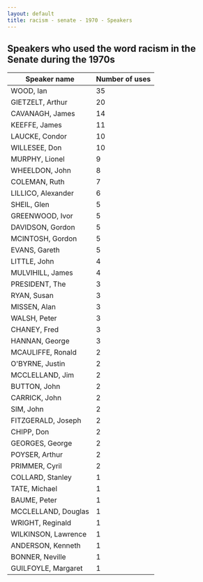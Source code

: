 ```yaml
---
layout: default
title: racism - senate - 1970 - Speakers
---
```

## Speakers who used the word **racism** in the Senate during the 1970s

| Speaker name | Number of uses |
|--------------|----------------|
|WOOD, Ian|35|
|GIETZELT, Arthur|20|
|CAVANAGH, James|14|
|KEEFFE, James|11|
|LAUCKE, Condor|10|
|WILLESEE, Don|10|
|MURPHY, Lionel|9|
|WHEELDON, John|8|
|COLEMAN, Ruth|7|
|LILLICO, Alexander|6|
|SHEIL, Glen|5|
|GREENWOOD, Ivor|5|
|DAVIDSON, Gordon|5|
|MCINTOSH, Gordon|5|
|EVANS, Gareth|5|
|LITTLE, John|4|
|MULVIHILL, James|4|
|PRESIDENT, The|3|
|RYAN, Susan|3|
|MISSEN, Alan|3|
|WALSH, Peter|3|
|CHANEY, Fred|3|
|HANNAN, George|3|
|MCAULIFFE, Ronald|2|
|O'BYRNE, Justin|2|
|MCCLELLAND, Jim|2|
|BUTTON, John|2|
|CARRICK, John|2|
|SIM, John|2|
|FITZGERALD, Joseph|2|
|CHIPP, Don|2|
|GEORGES, George|2|
|POYSER, Arthur|2|
|PRIMMER, Cyril|2|
|COLLARD, Stanley|1|
|TATE, Michael|1|
|BAUME, Peter|1|
|MCCLELLAND, Douglas|1|
|WRIGHT, Reginald|1|
|WILKINSON, Lawrence|1|
|ANDERSON, Kenneth|1|
|BONNER, Neville|1|
|GUILFOYLE, Margaret|1|
